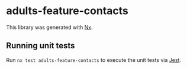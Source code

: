 # adults-feature-contacts

This library was generated with [Nx](https://nx.dev).

## Running unit tests

Run `nx test adults-feature-contacts` to execute the unit tests via [Jest](https://jestjs.io).
